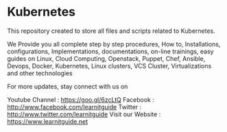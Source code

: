 # Kubernetes
This repository created to store all files and scripts related to Kubernetes.

We Provide you all complete step by step procedures, How to, Installations, configurations, Implementations, documentations, on-line trainings, easy guides on Linux, Cloud Computing, Openstack, Puppet, Chef, Ansible, Devops, Docker, Kubernetes, Linux clusters, VCS Cluster, Virtualizations and other technologies

For more updates, stay connect with us on

Youtube Channel : https://goo.gl/6zcLtQ
Facebook : http://www.facebook.com/learnitguide
Twitter : http://www.twitter.com/learnitguide
Visit our Website : https://www.learnitguide.net

